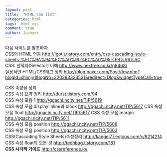 ```yaml
---
layout: post
title:  "HTML CSS list"
categories: html
tags:  html css
comment: true
author: Jaehyek
---
```


다음 사이트를 참조하자  
CSS와 HTML 연동 <http://igotit.tistory.com/entry/css-cascading-style-sheets-%EC%9A%94%EC%A0%90%EC%A0%95%EB%A6%AC>  
CSS: 선택자(Selector) 이해 <http://www.nextree.co.kr/p8468/>  
실용적인 HTML/CSS태그 정리 <http://blog.naver.com/PostView.nhn?blogId=shimjy1&logNo=220383323521&redirect=Dlog&widgetTypeCall=true>  

  
CSS 속성을 정리  
CSS 속성 요약 정리 <http://durst.tistory.com/94>  
CSS 속성 모음 1 <http://ggachi.ncity.net/TIP/5619>  
CSS 속성 모음 display inline과 block <http://ggachi.ncity.net/TIP/5617>
CSS 속성 모음 float <http://ggachi.ncity.net/TIP/5617>
CSS 속성 모음 margin  <http://ggachi.ncity.net/TIP/5611>  
CSS 속성 모음 position  <http://ggachi.ncity.net/TIP/5608>  
CSS 속성 모음 position  <http://ggachi.ncity.net/TIP/5603>  
CSS(Cascading Style Sheets)속성정리 <http://kangel77.egloos.com/v/6214214>  
CSS 속성 float의 모든 것 <http://techbug.tistory.com/181>  
**CSS 시각적 가이드**   <http://cssreference.io/>  

